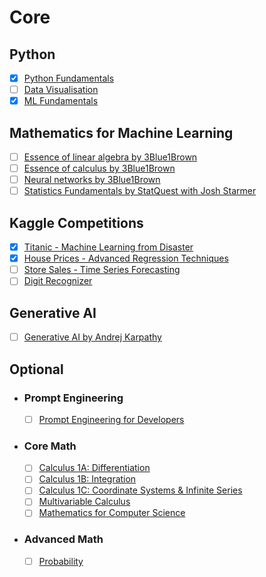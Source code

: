 # Core

## Python

- [X] [Python Fundamentals](https://www.kaggle.com/learn/python)
- [ ] [Data Visualisation](https://www.kaggle.com/learn/data-visualization)
- [X] [ML Fundamentals](https://www.kaggle.com/learn/intro-to-machine-learning)

## Mathematics for Machine Learning

- [ ] [Essence of linear algebra by 3Blue1Brown](https://www.youtube.com/playlist?list=PLZHQObOWTQDPD3MizzM2xVFitgF8hE_ab)
- [ ] [Essence of calculus by 3Blue1Brown](https://www.youtube.com/playlist?list=PLZHQObOWTQDMsr9K-rj53DwVRMYO3t5Yr)
- [ ] [Neural networks by 3Blue1Brown](https://www.youtube.com/playlist?list=PLZHQObOWTQDNU6R1_67000Dx_ZCJB-3pi)
- [ ] [Statistics Fundamentals by StatQuest with Josh Starmer](https://www.youtube.com/playlist?list=PLblh5JKOoLUK0FLuzwntyYI10UQFUhsY9)

## Kaggle Competitions

- [X] [Titanic - Machine Learning from Disaster](https://www.kaggle.com/competitions/titanic)
- [X] [House Prices - Advanced Regression Techniques](https://www.kaggle.com/competitions/house-prices-advanced-regression-techniques)
- [ ] [Store Sales - Time Series Forecasting](https://www.kaggle.com/competitions/store-sales-time-series-forecasting)
- [ ] [Digit Recognizer](https://www.kaggle.com/competitions/digit-recognizer)

## Generative AI

- [ ] [Generative AI by Andrej Karpathy](https://www.youtube.com/playlist?list=PLAqhIrjkxbuWI23v9cThsA9GvCAUhRvKZ)

## Optional
  - ### Prompt Engineering
    
    - [ ] [Prompt Engineering for Developers](https://www.deeplearning.ai/short-courses/chatgpt-prompt-engineering-for-developers/)

  - ### Core Math

    - [ ] [Calculus 1A: Differentiation](https://mitxonline.mit.edu/courses/course-v1:MITxT+18.01.1x/)
    - [ ] [Calculus 1B: Integration](https://openlearninglibrary.mit.edu/courses/course-v1:MITx+18.01.2x+3T2019/about)
    - [ ] [Calculus 1C: Coordinate Systems & Infinite Series](https://openlearninglibrary.mit.edu/courses/course-v1:MITx+18.01.3x+1T2020/about)
    - [ ] [Multivariable Calculus](https://ocw.mit.edu/courses/18-02sc-multivariable-calculus-fall-2010/download/)
    - [ ] [Mathematics for Computer Science](https://openlearninglibrary.mit.edu/courses/course-v1:OCW+6.042J+2T2019/about)
   
  - ### Advanced Math
    - [ ] [Probability](https://projects.iq.harvard.edu/stat110/youtube)
